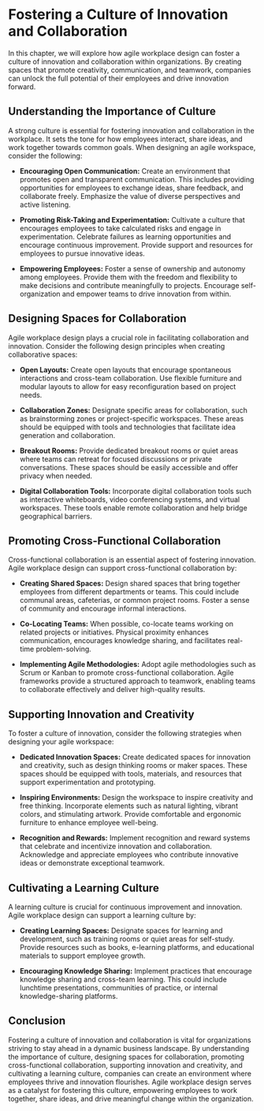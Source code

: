 Fostering a Culture of Innovation and Collaboration
============================================================

In this chapter, we will explore how agile workplace design can foster a culture of innovation and collaboration within organizations. By creating spaces that promote creativity, communication, and teamwork, companies can unlock the full potential of their employees and drive innovation forward.

**Understanding the Importance of Culture**
-------------------------------------------

A strong culture is essential for fostering innovation and collaboration in the workplace. It sets the tone for how employees interact, share ideas, and work together towards common goals. When designing an agile workspace, consider the following:

* **Encouraging Open Communication:** Create an environment that promotes open and transparent communication. This includes providing opportunities for employees to exchange ideas, share feedback, and collaborate freely. Emphasize the value of diverse perspectives and active listening.

* **Promoting Risk-Taking and Experimentation:** Cultivate a culture that encourages employees to take calculated risks and engage in experimentation. Celebrate failures as learning opportunities and encourage continuous improvement. Provide support and resources for employees to pursue innovative ideas.

* **Empowering Employees:** Foster a sense of ownership and autonomy among employees. Provide them with the freedom and flexibility to make decisions and contribute meaningfully to projects. Encourage self-organization and empower teams to drive innovation from within.

**Designing Spaces for Collaboration**
--------------------------------------

Agile workplace design plays a crucial role in facilitating collaboration and innovation. Consider the following design principles when creating collaborative spaces:

* **Open Layouts:** Create open layouts that encourage spontaneous interactions and cross-team collaboration. Use flexible furniture and modular layouts to allow for easy reconfiguration based on project needs.

* **Collaboration Zones:** Designate specific areas for collaboration, such as brainstorming zones or project-specific workspaces. These areas should be equipped with tools and technologies that facilitate idea generation and collaboration.

* **Breakout Rooms:** Provide dedicated breakout rooms or quiet areas where teams can retreat for focused discussions or private conversations. These spaces should be easily accessible and offer privacy when needed.

* **Digital Collaboration Tools:** Incorporate digital collaboration tools such as interactive whiteboards, video conferencing systems, and virtual workspaces. These tools enable remote collaboration and help bridge geographical barriers.

**Promoting Cross-Functional Collaboration**
--------------------------------------------

Cross-functional collaboration is an essential aspect of fostering innovation. Agile workplace design can support cross-functional collaboration by:

* **Creating Shared Spaces:** Design shared spaces that bring together employees from different departments or teams. This could include communal areas, cafeterias, or common project rooms. Foster a sense of community and encourage informal interactions.

* **Co-Locating Teams:** When possible, co-locate teams working on related projects or initiatives. Physical proximity enhances communication, encourages knowledge sharing, and facilitates real-time problem-solving.

* **Implementing Agile Methodologies:** Adopt agile methodologies such as Scrum or Kanban to promote cross-functional collaboration. Agile frameworks provide a structured approach to teamwork, enabling teams to collaborate effectively and deliver high-quality results.

**Supporting Innovation and Creativity**
----------------------------------------

To foster a culture of innovation, consider the following strategies when designing your agile workspace:

* **Dedicated Innovation Spaces:** Create dedicated spaces for innovation and creativity, such as design thinking rooms or maker spaces. These spaces should be equipped with tools, materials, and resources that support experimentation and prototyping.

* **Inspiring Environments:** Design the workspace to inspire creativity and free thinking. Incorporate elements such as natural lighting, vibrant colors, and stimulating artwork. Provide comfortable and ergonomic furniture to enhance employee well-being.

* **Recognition and Rewards:** Implement recognition and reward systems that celebrate and incentivize innovation and collaboration. Acknowledge and appreciate employees who contribute innovative ideas or demonstrate exceptional teamwork.

**Cultivating a Learning Culture**
----------------------------------

A learning culture is crucial for continuous improvement and innovation. Agile workplace design can support a learning culture by:

* **Creating Learning Spaces:** Designate spaces for learning and development, such as training rooms or quiet areas for self-study. Provide resources such as books, e-learning platforms, and educational materials to support employee growth.

* **Encouraging Knowledge Sharing:** Implement practices that encourage knowledge sharing and cross-team learning. This could include lunchtime presentations, communities of practice, or internal knowledge-sharing platforms.

**Conclusion**
--------------

Fostering a culture of innovation and collaboration is vital for organizations striving to stay ahead in a dynamic business landscape. By understanding the importance of culture, designing spaces for collaboration, promoting cross-functional collaboration, supporting innovation and creativity, and cultivating a learning culture, companies can create an environment where employees thrive and innovation flourishes. Agile workplace design serves as a catalyst for fostering this culture, empowering employees to work together, share ideas, and drive meaningful change within the organization.
